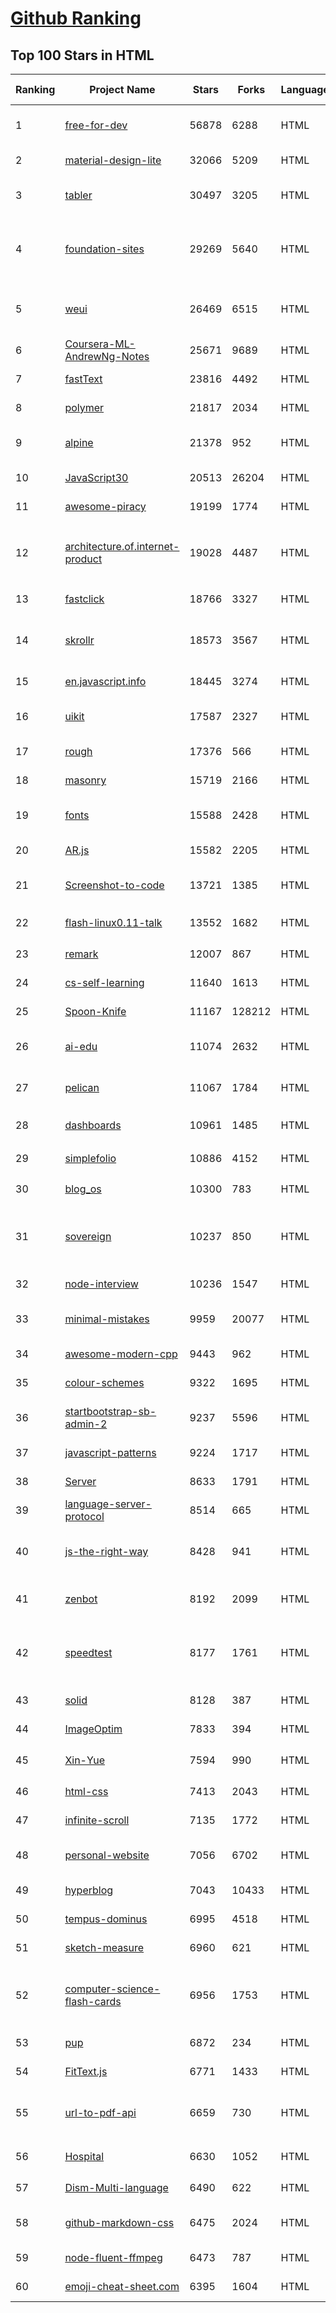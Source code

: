 [Github Ranking](../README.md)
==========

## Top 100 Stars in HTML

| Ranking | Project Name | Stars | Forks | Language | Open Issues | Description | Last Commit |
| ------- | ------------ | ----- | ----- | -------- | ----------- | ----------- | ----------- |
| 1 | [free-for-dev](https://github.com/ripienaar/free-for-dev) | 56878 | 6288 | HTML | 0 | A list of SaaS, PaaS and IaaS offerings that have free tiers of interest to devops and infradev | 2022-08-10T10:11:51Z |
| 2 | [material-design-lite](https://github.com/google/material-design-lite) | 32066 | 5209 | HTML | 363 | Material Design Components in HTML/CSS/JS | 2022-06-29T08:56:53Z |
| 3 | [tabler](https://github.com/tabler/tabler) | 30497 | 3205 | HTML | 65 | Tabler is free and open-source HTML Dashboard UI Kit built on Bootstrap | 2022-08-10T13:57:35Z |
| 4 | [foundation-sites](https://github.com/foundation/foundation-sites) | 29269 | 5640 | HTML | 21 | The most advanced responsive front-end framework in the world. Quickly create prototypes and production code for sites that work on any kind of device. | 2022-08-02T20:20:03Z |
| 5 | [weui](https://github.com/Tencent/weui) | 26469 | 6515 | HTML | 42 | A UI library by WeChat official design team, includes the most useful widgets/modules in mobile web applications. | 2022-08-02T07:23:05Z |
| 6 | [Coursera-ML-AndrewNg-Notes](https://github.com/fengdu78/Coursera-ML-AndrewNg-Notes) | 25671 | 9689 | HTML | 47 | 吴恩达老师的机器学习课程个人笔记 | 2022-04-29T02:47:58Z |
| 7 | [fastText](https://github.com/facebookresearch/fastText) | 23816 | 4492 | HTML | 427 | Library for fast text representation and classification. | 2022-08-09T22:59:21Z |
| 8 | [polymer](https://github.com/Polymer/polymer) | 21817 | 2034 | HTML | 40 | Our original Web Component library. | 2022-06-03T21:59:52Z |
| 9 | [alpine](https://github.com/alpinejs/alpine) | 21378 | 952 | HTML | 16 | A rugged, minimal framework for composing JavaScript behavior in your markup.  | 2022-08-10T12:54:53Z |
| 10 | [JavaScript30](https://github.com/wesbos/JavaScript30) | 20513 | 26204 | HTML | 0 | 30 Day Vanilla JS Challenge | 2022-08-10T19:37:18Z |
| 11 | [awesome-piracy](https://github.com/Igglybuff/awesome-piracy) | 19199 | 1774 | HTML | 135 | A curated list of awesome warez and piracy links | 2022-07-23T12:02:54Z |
| 12 | [architecture.of.internet-product](https://github.com/davideuler/architecture.of.internet-product) | 19028 | 4487 | HTML | 8 | 互联网公司技术架构，微信/淘宝/微博/腾讯/阿里/美团点评/百度/Google/Facebook/Amazon/eBay的架构，欢迎PR补充 | 2021-12-05T04:53:06Z |
| 13 | [fastclick](https://github.com/ftlabs/fastclick) | 18766 | 3327 | HTML | 212 | Polyfill to remove click delays on browsers with touch UIs | 2021-08-13T16:01:47Z |
| 14 | [skrollr](https://github.com/Prinzhorn/skrollr) | 18573 | 3567 | HTML | 243 | Stand-alone parallax scrolling library for mobile (Android + iOS) and desktop. No jQuery. Just plain JavaScript (and some love). | 2018-01-23T20:05:59Z |
| 15 | [en.javascript.info](https://github.com/javascript-tutorial/en.javascript.info) | 18445 | 3274 | HTML | 79 | Modern JavaScript Tutorial  | 2022-08-09T09:26:58Z |
| 16 | [uikit](https://github.com/uikit/uikit) | 17587 | 2327 | HTML | 657 | A lightweight and modular front-end framework for developing fast and powerful web interfaces | 2022-08-10T16:00:13Z |
| 17 | [rough](https://github.com/rough-stuff/rough) | 17376 | 566 | HTML | 25 | Create graphics with a hand-drawn, sketchy, appearance | 2022-07-20T01:23:33Z |
| 18 | [masonry](https://github.com/desandro/masonry) | 15719 | 2166 | HTML | 57 | :love_hotel: Cascading grid layout plugin | 2021-10-03T09:17:12Z |
| 19 | [fonts](https://github.com/google/fonts) | 15588 | 2428 | HTML | 1038 | Font files available from Google Fonts, and a public issue tracker for all things Google Fonts | 2022-08-11T00:30:45Z |
| 20 | [AR.js](https://github.com/jeromeetienne/AR.js) | 15582 | 2205 | HTML | 1 | Efficient Augmented Reality for the Web - 60fps on mobile! | 2022-04-28T04:47:17Z |
| 21 | [Screenshot-to-code](https://github.com/emilwallner/Screenshot-to-code) | 13721 | 1385 | HTML | 14 | A neural network that transforms a design mock-up into a static website. | 2022-05-24T14:52:26Z |
| 22 | [flash-linux0.11-talk](https://github.com/sunym1993/flash-linux0.11-talk) | 13552 | 1682 | HTML | 30 | 你管这破玩意叫操作系统源码 — 像小说一样品读 Linux 0.11 核心代码 | 2022-08-03T13:29:02Z |
| 23 | [remark](https://github.com/gnab/remark) | 12007 | 867 | HTML | 158 | A simple, in-browser, markdown-driven slideshow tool. | 2022-05-24T16:15:00Z |
| 24 | [cs-self-learning](https://github.com/PKUFlyingPig/cs-self-learning) | 11640 | 1613 | HTML | 25 | 计算机自学指南 | 2022-08-06T17:10:06Z |
| 25 | [Spoon-Knife](https://github.com/octocat/Spoon-Knife) | 11167 | 128212 | HTML | 1457 | This repo is for demonstration purposes only. | 2022-08-10T19:06:00Z |
| 26 | [ai-edu](https://github.com/microsoft/ai-edu) | 11074 | 2632 | HTML | 54 | AI education materials for Chinese students, teachers and IT professionals. | 2022-08-11T01:07:16Z |
| 27 | [pelican](https://github.com/getpelican/pelican) | 11067 | 1784 | HTML | 44 | Static site generator that supports Markdown and reST syntax. Powered by Python. | 2022-08-04T13:09:53Z |
| 28 | [dashboards](https://github.com/keen/dashboards) | 10961 | 1485 | HTML | 0 | Responsive dashboard templates 📊✨ | 2021-11-02T12:25:42Z |
| 29 | [simplefolio](https://github.com/cobiwave/simplefolio) | 10886 | 4152 | HTML | 32 | ⚡️ A minimal portfolio template for Developers | 2022-08-09T15:15:27Z |
| 30 | [blog_os](https://github.com/phil-opp/blog_os) | 10300 | 783 | HTML | 51 | Writing an OS in Rust | 2022-07-31T15:57:02Z |
| 31 | [sovereign](https://github.com/sovereign/sovereign) | 10237 | 850 | HTML | 83 | A set of Ansible playbooks to build and maintain your own private cloud: email, calendar, contacts, file sync, IRC bouncer, VPN, and more. | 2021-07-09T13:37:45Z |
| 32 | [node-interview](https://github.com/ElemeFE/node-interview) | 10236 | 1547 | HTML | 6 | How to pass the Node.js interview of ElemeFE. | 2020-10-19T03:29:22Z |
| 33 | [minimal-mistakes](https://github.com/mmistakes/minimal-mistakes) | 9959 | 20077 | HTML | 13 | :triangular_ruler: Jekyll theme for building a personal site, blog, project documentation, or portfolio. | 2022-08-10T12:43:17Z |
| 34 | [awesome-modern-cpp](https://github.com/rigtorp/awesome-modern-cpp) | 9443 | 962 | HTML | 0 | A collection of resources on modern C++ | 2022-06-16T14:38:34Z |
| 35 | [colour-schemes](https://github.com/daylerees/colour-schemes) | 9322 | 1695 | HTML | 55 | Colour schemes for a variety of editors created by Dayle Rees. | 2020-11-11T18:28:33Z |
| 36 | [startbootstrap-sb-admin-2](https://github.com/StartBootstrap/startbootstrap-sb-admin-2) | 9237 | 5596 | HTML | 59 | A free, open source, Bootstrap admin theme created by Start Bootstrap | 2022-07-12T11:40:43Z |
| 37 | [javascript-patterns](https://github.com/shichuan/javascript-patterns) | 9224 | 1717 | HTML | 15 | JavaScript Design Patterns | 2020-10-02T05:20:06Z |
| 38 | [Server](https://github.com/PanDownloadServer/Server) | 8633 | 1791 | HTML | 136 | PanDownload的个人维护版本 | 2020-09-25T01:38:15Z |
| 39 | [language-server-protocol](https://github.com/microsoft/language-server-protocol) | 8514 | 665 | HTML | 172 | Defines a common protocol for language servers. | 2022-08-08T10:13:50Z |
| 40 | [js-the-right-way](https://github.com/braziljs/js-the-right-way) | 8428 | 941 | HTML | 17 | An easy-to-read, quick reference for JS best practices, accepted coding standards, and links around the Web | 2021-10-31T10:32:14Z |
| 41 | [zenbot](https://github.com/DeviaVir/zenbot) | 8192 | 2099 | HTML | 290 | Zenbot is a command-line cryptocurrency trading bot using Node.js and MongoDB. | 2022-02-14T16:11:27Z |
| 42 | [speedtest](https://github.com/librespeed/speedtest) | 8177 | 1761 | HTML | 49 | Self-hosted Speedtest for HTML5 and more. Easy setup, examples, configurable, mobile friendly. Supports PHP, Node, Multiple servers, and more | 2022-07-14T15:09:07Z |
| 43 | [solid](https://github.com/solid/solid) | 8128 | 387 | HTML | 131 | Solid - Re-decentralizing the web (project directory) | 2022-07-05T12:06:05Z |
| 44 | [ImageOptim](https://github.com/ImageOptim/ImageOptim) | 7833 | 394 | HTML | 158 | GUI image optimizer for Mac | 2022-03-25T09:59:14Z |
| 45 | [Xin-Yue](https://github.com/sikaozhe1997/Xin-Yue) | 7594 | 990 | HTML | 38 | 岳昕：致北大师生与北大外国语学院的一封公开信 | 2019-05-04T17:07:56Z |
| 46 | [html-css](https://github.com/gustavoguanabara/html-css) | 7413 | 2043 | HTML | 160 | Curso de HTML5 e CSS3 | 2022-08-01T13:33:44Z |
| 47 | [infinite-scroll](https://github.com/metafizzy/infinite-scroll) | 7135 | 1772 | HTML | 40 | 📜 Automatically add next page | 2022-02-24T06:33:26Z |
| 48 | [personal-website](https://github.com/github/personal-website) | 7056 | 6702 | HTML | 0 | Code that'll help you kickstart a personal website that showcases your work as a software developer. | 2022-05-24T11:19:00Z |
| 49 | [hyperblog](https://github.com/freddier/hyperblog) | 7043 | 10433 | HTML | 4 | Un blog increíble para el curso de Git y Github de Platzi | 2022-08-11T02:52:38Z |
| 50 | [tempus-dominus](https://github.com/Eonasdan/tempus-dominus) | 6995 | 4518 | HTML | 11 | A powerful Date/time picker widget. | 2022-08-04T13:15:12Z |
| 51 | [sketch-measure](https://github.com/utom/sketch-measure) | 6960 | 621 | HTML | 399 | Make it a fun to create spec for developers and teammates | 2021-02-17T02:24:57Z |
| 52 | [computer-science-flash-cards](https://github.com/jwasham/computer-science-flash-cards) | 6956 | 1753 | HTML | 3 | Mini website for testing both general CS knowledge and enforce coding practice and common algorithm/data structure memorization. | 2022-02-08T01:05:48Z |
| 53 | [pup](https://github.com/ericchiang/pup) | 6872 | 234 | HTML | 66 | Parsing HTML at the command line | 2022-05-27T12:04:39Z |
| 54 | [FitText.js](https://github.com/davatron5000/FitText.js) | 6771 | 1433 | HTML | 9 | A jQuery plugin for inflating web type | 2020-12-02T14:09:34Z |
| 55 | [url-to-pdf-api](https://github.com/alvarcarto/url-to-pdf-api) | 6659 | 730 | HTML | 28 | Web page PDF/PNG rendering done right. Self-hosted service for rendering receipts, invoices, or any content. | 2022-05-12T13:03:57Z |
| 56 | [Hospital](https://github.com/open-power-workgroup/Hospital) | 6630 | 1052 | HTML | 44 | OpenPower工作组收集汇总的医院开放数据 | 2020-10-27T03:02:37Z |
| 57 | [Dism-Multi-language](https://github.com/Chuyu-Team/Dism-Multi-language) | 6490 | 622 | HTML | 216 | Dism++ Multi-language Support & BUG Report | 2022-07-25T09:57:31Z |
| 58 | [github-markdown-css](https://github.com/sindresorhus/github-markdown-css) | 6475 | 2024 | HTML | 7 | The minimal amount of CSS to replicate the GitHub Markdown style | 2022-07-08T11:32:58Z |
| 59 | [node-fluent-ffmpeg](https://github.com/fluent-ffmpeg/node-fluent-ffmpeg) | 6473 | 787 | HTML | 288 | A fluent API to FFMPEG (http://www.ffmpeg.org) | 2021-11-02T04:52:08Z |
| 60 | [emoji-cheat-sheet.com](https://github.com/WebpageFX/emoji-cheat-sheet.com) | 6395 | 1604 | HTML | 46 | A one pager for emojis on Campfire and GitHub | 2022-05-28T07:47:03Z |

